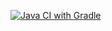 [![Java CI with Gradle](https://github.com/Plooozy/JsonPatt/actions/workflows/gradle.yml/badge.svg)](https://github.com/Plooozy/JsonPatt/actions/workflows/gradle.yml)
